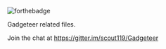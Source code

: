 ![forthebadge](https://forthebadge.com/images/badges/built-with-love.svg)

Gadgeteer related files.

Join the chat at https://gitter.im/scout119/Gadgeteer
